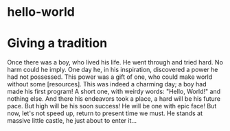 # hello-world
# Giving a tradition
Once there was a boy, who lived his life. He went through and tried hard. No harm could he imply. One day he, in his inspiration, discovered a power he had not possessed. This power was a gift of one, who could make world without some [resources]. This was indeed a charming day; a boy had made his first program! A short one, with weirdy words: "Hello, World!" and nothing else. And there his endeavors took a place, a hard will be his future pace. But high will be his soon success! He will be one with epic face! But now, let's not speed up, return to present time we must. He stands at massive little castle, he just about to enter it...

